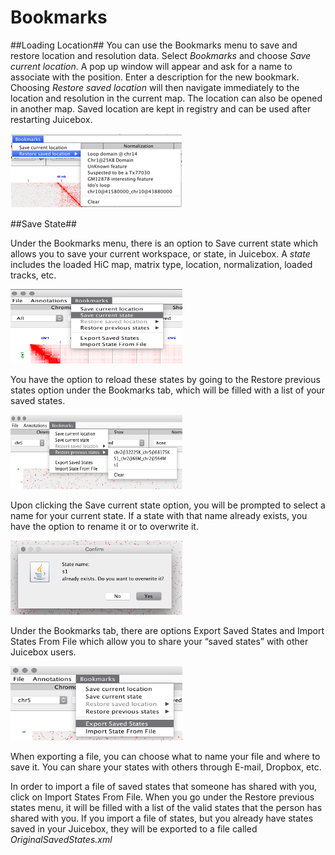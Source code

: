 # Bookmarks #
##Loading Location##
You can use the Bookmarks menu to save and restore location and resolution data. Select *Bookmarks* and choose *Save current location*. A pop up window will appear and ask for a name to associate with the position. Enter a description for the new bookmark. Choosing *Restore saved location* will then navigate immediately to the location and resolution in the current map. The location can also be opened in another map. Saved location are kept in registry and can be used after restarting Juicebox.

<img width=275 height=119 class="centered" src="https://raw.githubusercontent.com/aidenlab/welcome-images/main/juicebox.images/navigation/image032.png" alt=""/>

##Save State##

Under the Bookmarks menu, there is an option to Save current state which allows you to save your current workspace, or state, in Juicebox. A *state* includes the loaded HiC map, matrix type, location, normalization, loaded tracks, etc.

<img width=275 height=119 class="centered" src="https://raw.githubusercontent.com/aidenlab/welcome-images/main/juicebox.images/state/1.png" alt="Pic of bookmark menu/save current state option"/>

You have the option to reload these states by going to the Restore previous states option under the Bookmarks tab, which will be filled with a list of your saved states.

<img width=275 height=119 class="centered" src="https://raw.githubusercontent.com/aidenlab/welcome-images/main/juicebox.images/state/2.png" alt="pic of restore previous states"/>

Upon clicking the Save current state option, you will be prompted to select a name for your current state. If a state with that name already exists, you have the option to rename it or to overwrite it.

<img width=275 height=119 class="centered" src="https://raw.githubusercontent.com/aidenlab/welcome-images/main/juicebox.images/state/3.png" alt="pic of yes/no pane for overwrite"/>

Under the Bookmarks tab, there are options Export Saved States and Import States From File which allow you to share your “saved states” with other Juicebox users.

<img width=275 height=119 class="centered" src="https://raw.githubusercontent.com/aidenlab/welcome-images/main/juicebox.images/state/4.png" alt="pic of import/export option"/>

When exporting a file, you can choose what to name your file and where to save it. You can share your states with others through E-mail, Dropbox, etc.

In order to import a file of saved states that someone has shared with you, click on Import States From File. When you go under the Restore previous states menu, it will be filled with a list of the valid states that the person has shared with you. If you import a file of states, but you already have states saved in your Juicebox, they will be exported to a file called *OriginalSavedStates.xml* 
